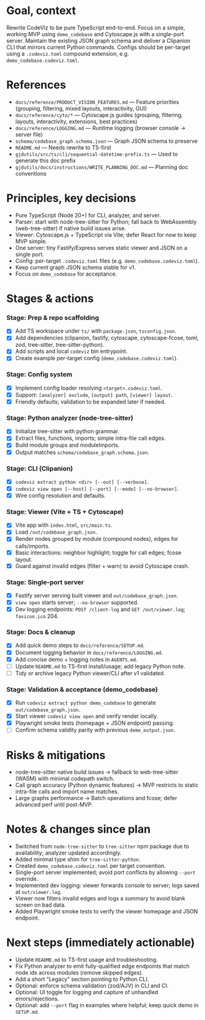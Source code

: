 # Goal, context

Rewrite CodeViz to be pure TypeScript end-to-end. Focus on a simple, working MVP using `demo_codebase` and Cytoscape.js with a single-port server. Maintain the existing JSON graph schema and deliver a Clipanion CLI that mirrors current Python commands. Configs should be per-target using a `.codeviz.toml` compound extension, e.g. `demo_codebase.codeviz.toml`.

# References

- `docs/reference/PRODUCT_VISION_FEATURES.md` — Feature priorities (grouping, filtering, mixed layouts, interactivity, GUI)
- `docs/reference/cyto/*` — Cytoscape.js guides (grouping, filtering, layouts, interactivity, extensions, best practices)
- `docs/reference/LOGGING.md` — Runtime logging (browser console → server file)
- `schema/codebase_graph.schema.json` — Graph JSON schema to preserve
- `README.md` — Needs rewrite to TS-first
- `gjdutils/src/ts/cli/sequential-datetime-prefix.ts` — Used to generate this doc prefix
- `gjdutils/docs/instructions/WRITE_PLANNING_DOC.md` — Planning doc conventions

# Principles, key decisions

- Pure TypeScript (Node 20+) for CLI, analyzer, and server.
- Parser: start with node-tree-sitter for Python; fall back to WebAssembly (web-tree-sitter) if native build issues arise.
- Viewer: Cytoscape.js + TypeScript via Vite; defer React for now to keep MVP simple.
- One server: tiny Fastify/Express serves static viewer and JSON on a single port.
- Config: per-target `.codeviz.toml` files (e.g. `demo_codebase.codeviz.toml`).
- Keep current graph JSON schema stable for v1.
- Focus on `demo_codebase` for acceptance.

# Stages & actions

### Stage: Prep & repo scaffolding
- [x] Add TS workspace under `ts/` with `package.json`, `tsconfig.json`.
- [x] Add dependencies (clipanion, fastify, cytoscape, cytoscape-fcose, toml, zod, tree-sitter, tree-sitter-python).
- [x] Add scripts and local `codeviz` bin entrypoint.
- [x] Create example per-target config (`demo_codebase.codeviz.toml`).

### Stage: Config system
- [x] Implement config loader resolving `<target>.codeviz.toml`.
- [x] Support: `[analyzer] exclude`, `[output] path`, `[viewer] layout`.
- [x] Friendly defaults; validation to be expanded later if needed.

### Stage: Python analyzer (node-tree-sitter)
- [x] Initialize tree-sitter with python grammar.
- [x] Extract files, functions, imports; simple intra-file call edges.
- [x] Build module groups and moduleImports.
- [x] Output matches `schema/codebase_graph.schema.json`.

### Stage: CLI (Clipanion)
- [x] `codeviz extract python <dir> [--out] [--verbose]`.
- [x] `codeviz view open [--host] [--port] [--mode] [--no-browser]`.
- [x] Wire config resolution and defaults.

### Stage: Viewer (Vite + TS + Cytoscape)
- [x] Vite app with `index.html`, `src/main.ts`.
- [x] Load `/out/codebase_graph.json`.
- [x] Render nodes grouped by module (compound nodes), edges for calls/imports.
- [x] Basic interactions: neighbor highlight; toggle for call edges; fcose layout.
- [x] Guard against invalid edges (filter + warn) to avoid Cytoscape crash.

### Stage: Single-port server
- [x] Fastify server serving built viewer and `out/codebase_graph.json`.
- [x] `view open` starts server; `--no-browser` supported.
- [x] Dev logging endpoints: `POST /client-log` and `GET /out/viewer.log`; `favicon.ico` 204.

### Stage: Docs & cleanup
- [x] Add quick demo steps to `docs/reference/SETUP.md`.
- [x] Document logging behavior in `docs/reference/LOGGING.md`.
- [x] Add concise demo + logging notes in `AGENTS.md`.
- [ ] Update `README.md` to TS-first install/usage; add legacy Python note.
- [ ] Tidy or archive legacy Python viewer/CLI after v1 validated.

### Stage: Validation & acceptance (demo_codebase)
- [x] Run `codeviz extract python demo_codebase` to generate `out/codebase_graph.json`.
- [x] Start viewer `codeviz view open` and verify render locally.
- [x] Playwright smoke tests (homepage + JSON endpoint) passing.
- [ ] Confirm schema validity parity with previous `demo_output.json`.

# Risks & mitigations

- node-tree-sitter native build issues → fallback to web-tree-sitter (WASM) with minimal codepath switch.
- Call graph accuracy (Python dynamic features) → MVP restricts to static intra-file calls and import name matches.
- Large graphs performance → Batch operations and fcose; defer advanced perf until post-MVP.

# Notes & changes since plan

- Switched from `node-tree-sitter` to `tree-sitter` npm package due to availability; analyzer updated accordingly.
- Added minimal type shim for `tree-sitter-python`.
- Created `demo_codebase.codeviz.toml` per target convention.
- Single-port server implemented; avoid port conflicts by allowing `--port` override.
- Implemented dev logging: viewer forwards console to server; logs saved at `out/viewer.log`.
- Viewer now filters invalid edges and logs a summary to avoid blank screen on bad data.
- Added Playwright smoke tests to verify the viewer homepage and JSON endpoint.

# Next steps (immediately actionable)

- Update `README.md` to TS-first usage and troubleshooting.
- Fix Python analyzer to emit fully-qualified edge endpoints that match node ids across modules (remove skipped edges).
- Add a short "Legacy" section pointing to Python CLI.
- Optional: enforce schema validation (zod/AJV) in CLI and CI.
- Optional: UI toggle for logging and capture of unhandled errors/rejections.
- Optional: add `--port` flag in examples where helpful; keep quick demo in `SETUP.md`.
